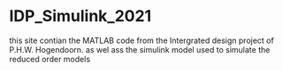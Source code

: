 # IDP_Simulink_2021
this site contian the MATLAB code from the Intergrated design project of P.H.W. Hogendoorn.
as wel ass the simulink model used to simulate the reduced order models
